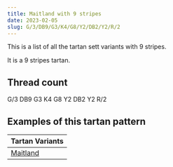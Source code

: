 ```yaml
---
title: Maitland with 9 stripes
date: 2023-02-05
slug: G/3/DB9/G3/K4/G8/Y2/DB2/Y2/R/2
---
```

This is a list of all the tartan sett variants with 9 stripes.

It is a 9 stripes tartan.


## Thread count
G/3 DB9 G3 K4 G8 Y2 DB2 Y2 R/2

## Examples of this tartan pattern

| Tartan Variants |
|---------------|
| [Maitland](/variants/g/3/db9/g3/k4/g8/y2/db2/y2/r/2-db00004c-g004c00-k000000-rc80000-yc8c800)||
